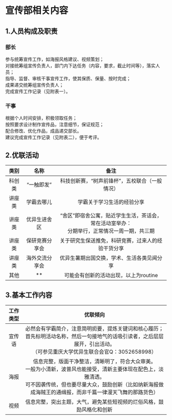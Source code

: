 # 宣传部相关内容
## 1.人员构成及职责
### 部长
参与统筹宣传工作，如海报风格建议、视频策划；  
对接统筹组宣传负责人，部门内下达任务（内容，要求，截止时间等），落实人员；  
指导、监督、审核干事宣传工作，使其保质、保量、按时完成；  
成果递交统筹组宣传负责人；  
完成宣传工作记录（见附表一）。  
### 干事
根据个人时间安排，积极领取任务；  
按照要求设计制作宣传品，注意细节，保证规范；  
配合修改、优化作品，成品递交部长。  
建议完成宣传工作记录（见附表二），便于考评。  
## 2.优联活动
| 类别 | 名称 | 备注 |
|:------:|:-------------:|:------:|
| 科创类 | “一触即发” | 科技创新赛，“树声前锋杯”，五校联合（一般情况） |
| 讲座类 | 学霸去哪儿 | 学霸关于学习生活的经验分享 |
| 讲座类 | 优异生进舍区 | “舍区”即宿舍公寓，贴近学生生活，茶话会，常在活动室举办：<br>分期举行，正常情况一周一期，共三期 |
| 讲座类 | 保研竞赛分享会 | 关于研究生保送推免，科研竞赛，过来人的经验干货分享 |
| 讲座类 | 海外交流分享会 | 优异生暑期出国交换，学术、生活各类见闻分享 |
| 其他 | ** | 可能会有创新的活动出现，以上为routine |
## 3.基本工作内容
| 工作类型 | 优联倾向 |
|:------:|:-------------:|
| 宣传语 | 必然会有学霸简介，注意简明扼要，提炼关键词和核心履历；<br>首先标明活动名称，然后一句接地气的话吸引读者，之后层层展开，引出活动。<br>（可参见重庆大学优异生联合会官Q：3052658998） |
| 海报 | 信息完整，版面干净整洁，清晰明了，符合大众审美。<br>一般为小清新，波普风也能接受，清新主要体现在配色上，淡雅清透。<br>可不因袭传统，但也要尽量大众，鼓励创新（比如纳新海报做成海贼王的通缉报，而非千篇一律漫天飞舞的那路货色） |
| 视频 | 信息完整，突出主题，大气，避免某些短视频的烂俗风格，鼓励风格化和创新 |
